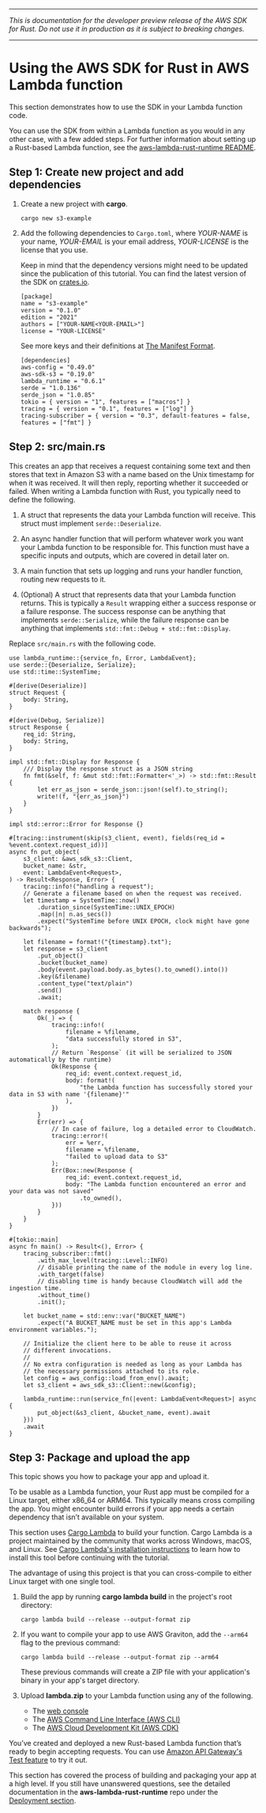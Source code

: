 --------

 *This is documentation for the developer preview release of the AWS SDK for Rust\. Do not use it in production as it is subject to breaking changes\.* 

--------

# Using the AWS SDK for Rust in AWS Lambda function<a name="lambda"></a>

This section demonstrates how to use the SDK in your Lambda function code\.

You can use the SDK from within a Lambda function as you would in any other case, with a few added steps\. For further information about setting up a Rust\-based Lambda function, see the [aws\-lambda\-rust\-runtime README](https://github.com/awslabs/aws-lambda-rust-runtime#2-deploying-the-binary-to-aws-lambda)\.

## Step 1: Create new project and add dependencies<a name="lambda-step1"></a>

1. Create a new project with **cargo**\. 

   ```
   cargo new s3-example
   ```

1. Add the following dependencies to `Cargo.toml`, where *YOUR\-NAME* is your name, *YOUR\-EMAIL* is your email address, *YOUR\-LICENSE* is the license that you use\.

   Keep in mind that the dependency versions might need to be updated since the publication of this tutorial\. You can find the latest version of the SDK on [crates\.io](https://crates.io/search?q=aws-sdk)\.

   ```
   [package]
   name = "s3-example"
   version = "0.1.0"
   edition = "2021"
   authors = ["YOUR-NAME<YOUR-EMAIL>"]
   license = "YOUR-LICENSE"
   ```

   See more keys and their definitions at [The Manifest Format](https://doc.rust-lang.org/cargo/reference/manifest.html)\.

   ```
   [dependencies]
   aws-config = "0.49.0"
   aws-sdk-s3 = "0.19.0"
   lambda_runtime = "0.6.1"
   serde = "1.0.136"
   serde_json = "1.0.85"
   tokio = { version = "1", features = ["macros"] }
   tracing = { version = "0.1", features = ["log"] }
   tracing-subscriber = { version = "0.3", default-features = false, features = ["fmt"] }
   ```

## Step 2: src/main\.rs<a name="lambda-step2-main.rs"></a>

This creates an app that receives a request containing some text and then stores that text in Amazon S3 with a name based on the Unix timestamp for when it was received\. It will then reply, reporting whether it succeeded or failed\. When writing a Lambda function with Rust, you typically need to define the following\.

1. A struct that represents the data your Lambda function will receive\. This struct must implement `serde::Deserialize`\.

1. An async handler function that will perform whatever work you want your Lambda function to be responsible for\. This function must have a specific inputs and outputs, which are covered in detail later on\.

1. A main function that sets up logging and runs your handler function, routing new requests to it\.

1. \(Optional\) A struct that represents data that your Lambda function returns\. This is typically a `Result` wrapping either a success response or a failure response\. The success response can be anything that implements `serde::Serialize`, while the failure response can be anything that implements `std::fmt::Debug + std::fmt::Display`\.

Replace `src/main.rs` with the following code\.

```
use lambda_runtime::{service_fn, Error, LambdaEvent};
use serde::{Deserialize, Serialize};
use std::time::SystemTime;

#[derive(Deserialize)]
struct Request {
    body: String,
}

#[derive(Debug, Serialize)]
struct Response {
    req_id: String,
    body: String,
}

impl std::fmt::Display for Response {
    /// Display the response struct as a JSON string
    fn fmt(&self, f: &mut std::fmt::Formatter<'_>) -> std::fmt::Result {
        let err_as_json = serde_json::json!(self).to_string();
        write!(f, "{err_as_json}")
    }
}

impl std::error::Error for Response {}

#[tracing::instrument(skip(s3_client, event), fields(req_id = %event.context.request_id))]
async fn put_object(
    s3_client: &aws_sdk_s3::Client,
    bucket_name: &str,
    event: LambdaEvent<Request>,
) -> Result<Response, Error> {
    tracing::info!("handling a request");
    // Generate a filename based on when the request was received.
    let timestamp = SystemTime::now()
        .duration_since(SystemTime::UNIX_EPOCH)
        .map(|n| n.as_secs())
        .expect("SystemTime before UNIX EPOCH, clock might have gone backwards");

    let filename = format!("{timestamp}.txt");
    let response = s3_client
        .put_object()
        .bucket(bucket_name)
        .body(event.payload.body.as_bytes().to_owned().into())
        .key(&filename)
        .content_type("text/plain")
        .send()
        .await;

    match response {
        Ok(_) => {
            tracing::info!(
                filename = %filename,
                "data successfully stored in S3",
            );
            // Return `Response` (it will be serialized to JSON automatically by the runtime)
            Ok(Response {
                req_id: event.context.request_id,
                body: format!(
                    "the Lambda function has successfully stored your data in S3 with name '{filename}'"
                ),
            })
        }
        Err(err) => {
            // In case of failure, log a detailed error to CloudWatch.
            tracing::error!(
                err = %err,
                filename = %filename,
                "failed to upload data to S3"
            );
            Err(Box::new(Response {
                req_id: event.context.request_id,
                body: "The Lambda function encountered an error and your data was not saved"
                    .to_owned(),
            }))
        }
    }
}

#[tokio::main]
async fn main() -> Result<(), Error> {
    tracing_subscriber::fmt()
        .with_max_level(tracing::Level::INFO)
        // disable printing the name of the module in every log line.
        .with_target(false)
        // disabling time is handy because CloudWatch will add the ingestion time.
        .without_time()
        .init();

    let bucket_name = std::env::var("BUCKET_NAME")
        .expect("A BUCKET_NAME must be set in this app's Lambda environment variables.");

    // Initialize the client here to be able to reuse it across
    // different invocations.
    //
    // No extra configuration is needed as long as your Lambda has
    // the necessary permissions attached to its role.
    let config = aws_config::load_from_env().await;
    let s3_client = aws_sdk_s3::Client::new(&config);

    lambda_runtime::run(service_fn(|event: LambdaEvent<Request>| async {
        put_object(&s3_client, &bucket_name, event).await
    }))
    .await
}
```

## Step 3: Package and upload the app<a name="lambda-step3"></a>

This topic shows you how to package your app and upload it\.

To be usable as a Lambda function, your Rust app must be compiled for a Linux target, either x86\_64 or ARM64\. This typically means cross compiling the app\. You might encounter build errors if your app needs a certain dependency that isn’t available on your system\.

This section uses [Cargo Lambda](https://www.cargo-lambda.info/) to build your function\. Cargo Lambda is a project maintained by the community that works across Windows, macOS, and Linux\. See [Cargo Lambda's installation instructions](https://www.cargo-lambda.info/guide/installation.html) to learn how to install this tool before continuing with the tutorial\.

The advantage of using this project is that you can cross\-compile to either Linux target with one single tool\.

1. Build the app by running **cargo lambda build** in the project's root directory:

   ```
   cargo lambda build --release --output-format zip
   ```

1. If you want to compile your app to use AWS Graviton, add the `--arm64` flag to the previous command:

   ```
   cargo lambda build --release --output-format zip --arm64
   ```

   These previous commands will create a ZIP file with your application's binary in your app's target directory\.

1. Upload **lambda\.zip** to your Lambda function using any of the following\.
   + The [web console](https://docs.aws.amazon.com/lambda/latest/dg/gettingstarted-package.html)
   + The [AWS Command Line Interface \(AWS CLI\)](https://github.com/awslabs/aws-lambda-rust-runtime#aws-cli)
   + The [AWS Cloud Development Kit \(AWS CDK\)](https://aws.amazon.com/cdk)

You’ve created and deployed a new Rust\-based Lambda function that’s ready to begin accepting requests\. You can use [Amazon API Gateway's](https://aws.amazon.com/api-gateway) [Test feature](https://docs.aws.amazon.com/apigateway/latest/developerguide/how-to-test-method.html) to try it out\.

This section has covered the process of building and packaging your app at a high level\. If you still have unanswered questions, see the detailed documentation in the **aws\-lambda\-rust\-runtime** repo under the [Deployment section](https://github.com/awslabs/aws-lambda-rust-runtime#2-deploying-the-binary-to-aws-lambda)\.
